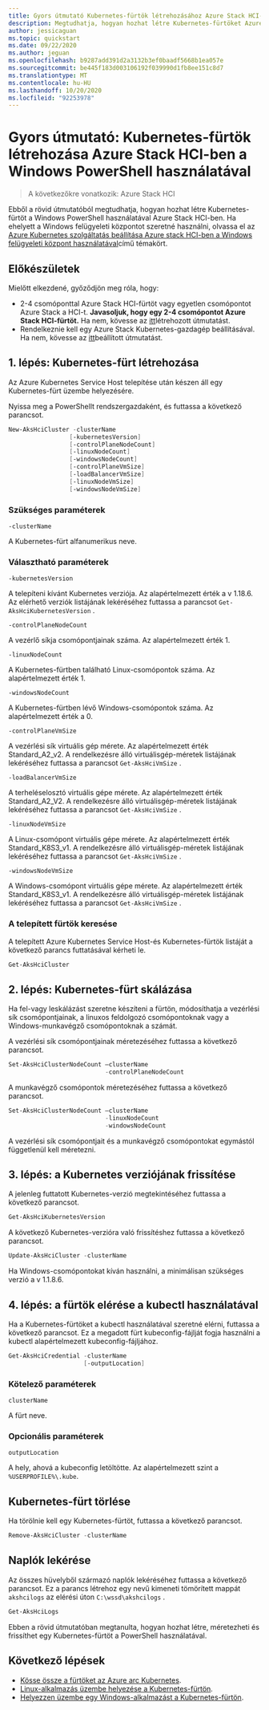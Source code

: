 ```yaml
---
title: Gyors útmutató Kubernetes-fürtök létrehozásához Azure Stack HCI-ben a Windows PowerShell használatával
description: Megtudhatja, hogyan hozhat létre Kubernetes-fürtöket Azure Stack HCI-ben a Windows PowerShell használatával
author: jessicaguan
ms.topic: quickstart
ms.date: 09/22/2020
ms.author: jeguan
ms.openlocfilehash: b9287add391d2a3132b3ef0baadf5668b1ea057e
ms.sourcegitcommit: be445f183d003106192f039990d1fb8ee151c8d7
ms.translationtype: MT
ms.contentlocale: hu-HU
ms.lasthandoff: 10/20/2020
ms.locfileid: "92253978"
---
```

# <a name="quickstart-create-kubernetes-clusters-on-azure-stack-hci-using-windows-powershell"></a>Gyors útmutató: Kubernetes-fürtök létrehozása Azure Stack HCI-ben a Windows PowerShell használatával

> A következőkre vonatkozik: Azure Stack HCI

Ebből a rövid útmutatóból megtudhatja, hogyan hozhat létre Kubernetes-fürtöt a Windows PowerShell használatával Azure Stack HCI-ben. Ha ehelyett a Windows felügyeleti központot szeretné használni, olvassa el az [Azure Kubernetes szolgáltatás beállítása Azure stack HCI-ben a Windows felügyeleti központ használatával](setup.md)című témakört.

## <a name="before-you-begin"></a>Előkészületek

Mielőtt elkezdené, győződjön meg róla, hogy:

- 2-4 csomóponttal Azure Stack HCI-fürtöt vagy egyetlen csomópontot Azure Stack a HCI-t. **Javasoljuk, hogy egy 2-4 csomópontot Azure Stack HCI-fürtöt.** Ha nem, kövesse az [itt](./system-requirements.md)létrehozott útmutatást.
- Rendelkeznie kell egy Azure Stack Kubernetes-gazdagép beállításával. Ha nem, kövesse az [itt](./setup-powershell.md)beállított útmutatást.

## <a name="step-1-create-a-kubernetes-cluster"></a>1. lépés: Kubernetes-fürt létrehozása

Az Azure Kubernetes Service Host telepítése után készen áll egy Kubernetes-fürt üzembe helyezésére.

Nyissa meg a PowerShellt rendszergazdaként, és futtassa a következő parancsot.

   ```powershell
   New-AksHciCluster -clusterName
                    [-kubernetesVersion]
                    [-controlPlaneNodeCount]
                    [-linuxNodeCount]
                    [-windowsNodeCount]
                    [-controlPlaneVmSize]
                    [-loadBalancerVmSize]
                    [-linuxNodeVmSize]
                    [-windowsNodeVmSize]
   ```

### <a name="required-parameters"></a>Szükséges paraméterek

`-clusterName`

A Kubernetes-fürt alfanumerikus neve.

### <a name="optional-parameters"></a>Választható paraméterek

`-kubernetesVersion`

A telepíteni kívánt Kubernetes verziója. Az alapértelmezett érték a v 1.18.6. Az elérhető verziók listájának lekéréséhez futtassa a parancsot `Get-AksHciKubernetesVersion` .

`-controlPlaneNodeCount`

A vezérlő síkja csomópontjainak száma. Az alapértelmezett érték 1.

`-linuxNodeCount`

A Kubernetes-fürtben található Linux-csomópontok száma. Az alapértelmezett érték 1.

`-windowsNodeCount`

A Kubernetes-fürtben lévő Windows-csomópontok száma. Az alapértelmezett érték a 0.

`-controlPlaneVmSize`

A vezérlési sík virtuális gép mérete. Az alapértelmezett érték Standard_A2_v2. A rendelkezésre álló virtuálisgép-méretek listájának lekéréséhez futtassa a parancsot `Get-AksHciVmSize` .

`-loadBalancerVmSize`

A terheléselosztó virtuális gépe mérete. Az alapértelmezett érték Standard_A2_V2. A rendelkezésre álló virtuálisgép-méretek listájának lekéréséhez futtassa a parancsot `Get-AksHciVmSize` .

`-linuxNodeVmSize`

A Linux-csomópont virtuális gépe mérete. Az alapértelmezett érték Standard_K8S3_v1. A rendelkezésre álló virtuálisgép-méretek listájának lekéréséhez futtassa a parancsot `Get-AksHciVmSize` .

`-windowsNodeVmSize`

A Windows-csomópont virtuális gépe mérete. Az alapértelmezett érték Standard_K8S3_v1. A rendelkezésre álló virtuálisgép-méretek listájának lekéréséhez futtassa a parancsot `Get-AksHciVmSize` .

### <a name="check-your-deployed-clusters"></a>A telepített fürtök keresése

A telepített Azure Kubernetes Service Host-és Kubernetes-fürtök listáját a következő parancs futtatásával kérheti le.

```powershell
Get-AksHciCluster
```

## <a name="step-2-scale-a-kubernetes-cluster"></a>2. lépés: Kubernetes-fürt skálázása

Ha fel-vagy leskálázást szeretne készíteni a fürtön, módosíthatja a vezérlési sík csomópontjainak, a linuxos feldolgozó csomópontoknak vagy a Windows-munkavégző csomópontoknak a számát.

A vezérlési sík csomópontjainak méretezéséhez futtassa a következő parancsot.

```powershell
Set-AksHciClusterNodeCount –clusterName
                           -controlPlaneNodeCount
```

A munkavégző csomópontok méretezéséhez futtassa a következő parancsot.

```powershell
Set-AksHciClusterNodeCount –clusterName
                           -linuxNodeCount
                           -windowsNodeCount
```

A vezérlési sík csomópontjait és a munkavégző csomópontokat egymástól függetlenül kell méretezni.

## <a name="step-3-upgrade-kubernetes-version"></a>3. lépés: a Kubernetes verziójának frissítése

A jelenleg futtatott Kubernetes-verzió megtekintéséhez futtassa a következő parancsot.

```powershell
Get-AksHciKubernetesVersion
```

A következő Kubernetes-verzióra való frissítéshez futtassa a következő parancsot.

```powershell
Update-AksHciCluster -clusterName
```

Ha Windows-csomópontokat kíván használni, a minimálisan szükséges verzió a v 1.1.8.6.

## <a name="step-4-access-your-clusters-using-kubectl"></a>4. lépés: a fürtök elérése a kubectl használatával

Ha a Kubernetes-fürtöket a kubectl használatával szeretné elérni, futtassa a következő parancsot. Ez a megadott fürt kubeconfig-fájlját fogja használni a kubectl alapértelmezett kubeconfig-fájljához.

```powershell
Get-AksHciCredential -clusterName
                     [-outputLocation]
```

### <a name="required-parameters"></a>Kötelező paraméterek

`clusterName`

A fürt neve.

### <a name="optional-parameters"></a>Opcionális paraméterek

`outputLocation`

A hely, ahová a kubeconfig letöltötte. Az alapértelmezett szint a `%USERPROFILE%\.kube`.

## <a name="delete-a-kubernetes-cluster"></a>Kubernetes-fürt törlése

Ha törölnie kell egy Kubernetes-fürtöt, futtassa a következő parancsot.

```powershell
Remove-AksHciCluster -clusterName
```

## <a name="get-logs"></a>Naplók lekérése

Az összes hüvelyből származó naplók lekéréséhez futtassa a következő parancsot. Ez a parancs létrehoz egy nevű kimeneti tömörített mappát `akshcilogs` az elérési úton `C:\wssd\akshcilogs` .

```powershell
Get-AksHciLogs
```

Ebben a rövid útmutatóban megtanulta, hogyan hozhat létre, méretezheti és frissíthet egy Kubernetes-fürtöt a PowerShell használatával.

## <a name="next-steps"></a>Következő lépések

- [Kösse össze a fürtöket az Azure arc Kubernetes](./connect-to-arc.md).
- [Linux-alkalmazás üzembe helyezése a Kubernetes-fürtön](./deploy-linux-application.md).
- [Helyezzen üzembe egy Windows-alkalmazást a Kubernetes-fürtön](./deploy-windows-application.md).
